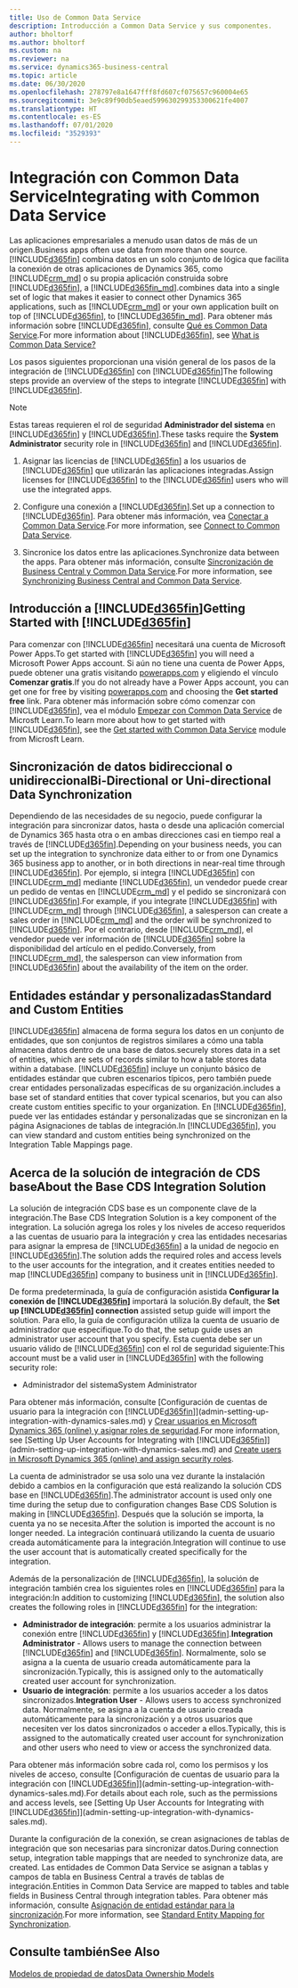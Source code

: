 ```yaml
---
title: Uso de Common Data Service
description: Introducción a Common Data Service y sus componentes.
author: bholtorf
ms.author: bholtorf
ms.custom: na
ms.reviewer: na
ms.service: dynamics365-business-central
ms.topic: article
ms.date: 06/30/2020
ms.openlocfilehash: 278797e8a1647fff8fd607cf075657c960004e65
ms.sourcegitcommit: 3e9c89f90db5eaed599630299353300621fe4007
ms.translationtype: HT
ms.contentlocale: es-ES
ms.lasthandoff: 07/01/2020
ms.locfileid: "3529393"
---
```

# <a name="integrating-with-common-data-service"></a><span data-ttu-id="dc0b0-103">Integración con Common Data Service</span><span class="sxs-lookup"><span data-stu-id="dc0b0-103">Integrating with Common Data Service</span></span>

<span data-ttu-id="dc0b0-104">Las aplicaciones empresariales a menudo usan datos de más de un origen.</span><span class="sxs-lookup"><span data-stu-id="dc0b0-104">Business apps often use data from more than one source.</span></span> [!INCLUDE[d365fin](includes/cds_long_md.md)] <span data-ttu-id="dc0b0-105">combina datos en un solo conjunto de lógica que facilita la conexión de otras aplicaciones de Dynamics 365, como [!INCLUDE[crm_md](includes/crm_md.md)] o su propia aplicación construida sobre [!INCLUDE[d365fin](includes/cds_long_md.md)], a [!INCLUDE[d365fin_md](includes/d365fin_md.md)].</span><span class="sxs-lookup"><span data-stu-id="dc0b0-105">combines data into a single set of logic that makes it easier to connect other Dynamics 365 applications, such as [!INCLUDE[crm_md](includes/crm_md.md)] or your own application built on top of [!INCLUDE[d365fin](includes/cds_long_md.md)], to [!INCLUDE[d365fin_md](includes/d365fin_md.md)].</span></span> <span data-ttu-id="dc0b0-106">Para obtener más información sobre [!INCLUDE[d365fin](includes/cds_long_md.md)], consulte [Qué es Common Data Service](https://docs.microsoft.com/powerapps/maker/common-data-service/data-platform-intro).</span><span class="sxs-lookup"><span data-stu-id="dc0b0-106">For more information about [!INCLUDE[d365fin](includes/cds_long_md.md)], see [What is Common Data Service?](https://docs.microsoft.com/powerapps/maker/common-data-service/data-platform-intro)</span></span>

<span data-ttu-id="dc0b0-107">Los pasos siguientes proporcionan una visión general de los pasos de la integración de [!INCLUDE[d365fin](includes/cds_long_md.md)] con [!INCLUDE[d365fin](includes/d365fin_md.md)]</span><span class="sxs-lookup"><span data-stu-id="dc0b0-107">The following steps provide an overview of the steps to integrate [!INCLUDE[d365fin](includes/cds_long_md.md)] with [!INCLUDE[d365fin](includes/d365fin_md.md)].</span></span>

> [!Note]  
> <span data-ttu-id="dc0b0-108">Estas tareas requieren el rol de seguridad **Administrador del sistema** en [!INCLUDE[d365fin](includes/cds_long_md.md)] y [!INCLUDE[d365fin](includes/d365fin_md.md)].</span><span class="sxs-lookup"><span data-stu-id="dc0b0-108">These tasks require the **System Administrator** security role in [!INCLUDE[d365fin](includes/cds_long_md.md)] and [!INCLUDE[d365fin](includes/d365fin_md.md)].</span></span>  

1. <span data-ttu-id="dc0b0-109">Asignar las licencias de [!INCLUDE[d365fin](includes/cds_long_md.md)] a los usuarios de [!INCLUDE[d365fin](includes/d365fin_md.md)] que utilizarán las aplicaciones integradas.</span><span class="sxs-lookup"><span data-stu-id="dc0b0-109">Assign licenses for [!INCLUDE[d365fin](includes/cds_long_md.md)] to the [!INCLUDE[d365fin](includes/d365fin_md.md)] users who will use the integrated apps.</span></span>

2. <span data-ttu-id="dc0b0-110">Configure una conexión a [!INCLUDE[d365fin](includes/cds_long_md.md)].</span><span class="sxs-lookup"><span data-stu-id="dc0b0-110">Set up a connection to [!INCLUDE[d365fin](includes/cds_long_md.md)].</span></span> <span data-ttu-id="dc0b0-111">Para obtener más información, vea [Conectar a Common Data Service](admin-how-to-set-up-a-dynamics-crm-connection.md).</span><span class="sxs-lookup"><span data-stu-id="dc0b0-111">For more information, see [Connect to Common Data Service](admin-how-to-set-up-a-dynamics-crm-connection.md).</span></span>  

3. <span data-ttu-id="dc0b0-112">Sincronice los datos entre las aplicaciones.</span><span class="sxs-lookup"><span data-stu-id="dc0b0-112">Synchronize data between the apps.</span></span> <span data-ttu-id="dc0b0-113">Para obtener más información, consulte [Sincronización de Business Central y Common Data Service](admin-synchronizing-business-central-and-sales.md).</span><span class="sxs-lookup"><span data-stu-id="dc0b0-113">For more information, see [Synchronizing Business Central and Common Data Service](admin-synchronizing-business-central-and-sales.md).</span></span> 

## <a name="getting-started-with-d365fin"></a><span data-ttu-id="dc0b0-114">Introducción a [!INCLUDE[d365fin](includes/cds_long_md.md)]</span><span class="sxs-lookup"><span data-stu-id="dc0b0-114">Getting Started with [!INCLUDE[d365fin](includes/cds_long_md.md)]</span></span>
<span data-ttu-id="dc0b0-115">Para comenzar con [!INCLUDE[d365fin](includes/cds_long_md.md)] necesitará una cuenta de Microsoft Power Apps.</span><span class="sxs-lookup"><span data-stu-id="dc0b0-115">To get started with [!INCLUDE[d365fin](includes/cds_long_md.md)] you will need a Microsoft Power Apps account.</span></span> <span data-ttu-id="dc0b0-116">Si aún no tiene una cuenta de Power Apps, puede obtener una gratis visitando [powerapps.com](https://web.powerapps.com/?utm_source=padocs&utm_medium=linkinadoc&utm_campaign=referralsfromdoc) y eligiendo el vínculo **Comenzar gratis**.</span><span class="sxs-lookup"><span data-stu-id="dc0b0-116">If you do not already have a Power Apps account, you can get one for free by visiting [powerapps.com](https://web.powerapps.com/?utm_source=padocs&utm_medium=linkinadoc&utm_campaign=referralsfromdoc) and choosing the **Get started free** link.</span></span> <span data-ttu-id="dc0b0-117">Para obtener más información sobre cómo comenzar con [!INCLUDE[d365fin](includes/cds_long_md.md)], vea el módulo [Empezar con Common Data Service](https://docs.microsoft.com/learn/modules/get-started-with-powerapps-common-data-service/) de Microsft Learn.</span><span class="sxs-lookup"><span data-stu-id="dc0b0-117">To learn more about how to get started with [!INCLUDE[d365fin](includes/cds_long_md.md)], see the [Get started with Common Data Service](https://docs.microsoft.com/learn/modules/get-started-with-powerapps-common-data-service/) module from Microsft Learn.</span></span>

## <a name="bi-directional-or-uni-directional-data-synchronization"></a><span data-ttu-id="dc0b0-118">Sincronización de datos bidireccional o unidireccional</span><span class="sxs-lookup"><span data-stu-id="dc0b0-118">Bi-Directional or Uni-directional Data Synchronization</span></span>
<span data-ttu-id="dc0b0-119">Dependiendo de las necesidades de su negocio, puede configurar la integración para sincronizar datos, hasta o desde una aplicación comercial de Dynamics 365 hasta otra o en ambas direcciones casi en tiempo real a través de [!INCLUDE[d365fin](includes/cds_long_md.md)].</span><span class="sxs-lookup"><span data-stu-id="dc0b0-119">Depending on your business needs, you can set up the integration to synchronize data either to or from one Dynamics 365 business app to another, or in both directions in near-real time through [!INCLUDE[d365fin](includes/cds_long_md.md)].</span></span> <span data-ttu-id="dc0b0-120">Por ejemplo, si integra [!INCLUDE[d365fin](includes/d365fin_md.md)] con [!INCLUDE[crm_md](includes/crm_md.md)] mediante [!INCLUDE[d365fin](includes/cds_long_md.md)], un vendedor puede crear un pedido de ventas en [!INCLUDE[crm_md](includes/crm_md.md)] y el pedido se sincronizará con [!INCLUDE[d365fin](includes/d365fin_md.md)].</span><span class="sxs-lookup"><span data-stu-id="dc0b0-120">For example, if you integrate [!INCLUDE[d365fin](includes/d365fin_md.md)] with [!INCLUDE[crm_md](includes/crm_md.md)] through [!INCLUDE[d365fin](includes/cds_long_md.md)], a salesperson can create a sales order in [!INCLUDE[crm_md](includes/crm_md.md)] and the order will be synchronized to [!INCLUDE[d365fin](includes/d365fin_md.md)].</span></span> <span data-ttu-id="dc0b0-121">Por el contrario, desde [!INCLUDE[crm_md](includes/crm_md.md)], el vendedor puede ver información de [!INCLUDE[d365fin](includes/d365fin_md.md)] sobre la disponibilidad del artículo en el pedido.</span><span class="sxs-lookup"><span data-stu-id="dc0b0-121">Conversely, from [!INCLUDE[crm_md](includes/crm_md.md)], the salesperson can view information from [!INCLUDE[d365fin](includes/d365fin_md.md)] about the availability of the item on the order.</span></span> 

## <a name="standard-and-custom-entities"></a><span data-ttu-id="dc0b0-122">Entidades estándar y personalizadas</span><span class="sxs-lookup"><span data-stu-id="dc0b0-122">Standard and Custom Entities</span></span>
[!INCLUDE[d365fin](includes/cds_long_md.md)] <span data-ttu-id="dc0b0-123">almacena de forma segura los datos en un conjunto de entidades, que son conjuntos de registros similares a cómo una tabla almacena datos dentro de una base de datos.</span><span class="sxs-lookup"><span data-stu-id="dc0b0-123">securely stores data in a set of entities, which are sets of records similar to how a table stores data within a database.</span></span> [!INCLUDE[d365fin](includes/cds_long_md.md)] <span data-ttu-id="dc0b0-124">incluye un conjunto básico de entidades estándar que cubren escenarios típicos, pero también puede crear entidades personalizadas específicas de su organización.</span><span class="sxs-lookup"><span data-stu-id="dc0b0-124">includes a base set of standard entities that cover typical scenarios, but you can also create custom entities specific to your organization.</span></span> <span data-ttu-id="dc0b0-125">En [!INCLUDE[d365fin](includes/d365fin_md.md)], puede ver las entidades estándar y personalizadas que se sincronizan en la página Asignaciones de tablas de integración.</span><span class="sxs-lookup"><span data-stu-id="dc0b0-125">In [!INCLUDE[d365fin](includes/d365fin_md.md)], you can view standard and custom entities being synchronized on the Integration Table Mappings page.</span></span>

## <a name="about-the-base-cds-integration-solution"></a><span data-ttu-id="dc0b0-126">Acerca de la solución de integración de CDS base</span><span class="sxs-lookup"><span data-stu-id="dc0b0-126">About the Base CDS Integration Solution</span></span>

<span data-ttu-id="dc0b0-127">La solución de integración CDS base es un componente clave de la integración.</span><span class="sxs-lookup"><span data-stu-id="dc0b0-127">The Base CDS Integration Solution is a key component of the integration.</span></span> <span data-ttu-id="dc0b0-128">La solución agrega los roles y los niveles de acceso requeridos a las cuentas de usuario para la integración y crea las entidades necesarias para asignar la empresa de [!INCLUDE[d365fin](includes/d365fin_md.md)] a la unidad de negocio en [!INCLUDE[d365fin](includes/cds_long_md.md)].</span><span class="sxs-lookup"><span data-stu-id="dc0b0-128">The solution adds the required roles and access levels to the user accounts for the integration, and it creates entities needed to map [!INCLUDE[d365fin](includes/d365fin_md.md)] company to business unit in [!INCLUDE[d365fin](includes/cds_long_md.md)].</span></span> 

<span data-ttu-id="dc0b0-129">De forma predeterminada, la guía de configuración asistida **Configurar la conexión de [!INCLUDE[d365fin](includes/cds_long_md.md)]** importará la solución.</span><span class="sxs-lookup"><span data-stu-id="dc0b0-129">By default, the **Set up [!INCLUDE[d365fin](includes/cds_long_md.md)] connection** assisted setup guide will import the solution.</span></span> <span data-ttu-id="dc0b0-130">Para ello, la guía de configuración utiliza la cuenta de usuario de administrador que especifique.</span><span class="sxs-lookup"><span data-stu-id="dc0b0-130">To do that, the setup guide uses an administrator user account that you specify.</span></span> <span data-ttu-id="dc0b0-131">Esta cuenta debe ser un usuario válido de [!INCLUDE[d365fin](includes/cds_long_md.md)] con el rol de seguridad siguiente:</span><span class="sxs-lookup"><span data-stu-id="dc0b0-131">This account must be a valid user in [!INCLUDE[d365fin](includes/cds_long_md.md)] with the following security role:</span></span>

* <span data-ttu-id="dc0b0-132">Administrador del sistema</span><span class="sxs-lookup"><span data-stu-id="dc0b0-132">System Administrator</span></span>  

<span data-ttu-id="dc0b0-133">Para obtener más información, consulte [Configuración de cuentas de usuario para la integración con [!INCLUDE[d365fin](includes/cds_long_md.md)]](admin-setting-up-integration-with-dynamics-sales.md) y [Crear usuarios en Microsoft Dynamics 365 (online) y asignar roles de seguridad](/dynamics365/customer-engagement/admin/create-users-assign-online-security-roles).</span><span class="sxs-lookup"><span data-stu-id="dc0b0-133">For more information, see [Setting Up User Accounts for Integrating with [!INCLUDE[d365fin](includes/cds_long_md.md)]](admin-setting-up-integration-with-dynamics-sales.md) and [Create users in Microsoft Dynamics 365 (online) and assign security roles](/dynamics365/customer-engagement/admin/create-users-assign-online-security-roles).</span></span> 

<span data-ttu-id="dc0b0-134">La cuenta de administrador se usa solo una vez durante la instalación debido a cambios en la configuración que está realizando la solución CDS base en [!INCLUDE[d365fin](includes/cds_long_md.md)].</span><span class="sxs-lookup"><span data-stu-id="dc0b0-134">The administrator account is used only one time during the setup due to configuration changes Base CDS Solution is making in [!INCLUDE[d365fin](includes/cds_long_md.md)].</span></span> <span data-ttu-id="dc0b0-135">Después que la solución se importa, la cuenta ya no se necesita.</span><span class="sxs-lookup"><span data-stu-id="dc0b0-135">After the solution is imported the account is no longer needed.</span></span> <span data-ttu-id="dc0b0-136">La integración continuará utilizando la cuenta de usuario creada automáticamente para la integración.</span><span class="sxs-lookup"><span data-stu-id="dc0b0-136">Integration will continue to use the user account that is automatically created specifically for the integration.</span></span>

<span data-ttu-id="dc0b0-137">Además de la personalización de [!INCLUDE[d365fin](includes/cds_long_md.md)], la solución de integración también crea los siguientes roles en [!INCLUDE[d365fin](includes/cds_long_md.md)] para la integración:</span><span class="sxs-lookup"><span data-stu-id="dc0b0-137">In addition to customizing [!INCLUDE[d365fin](includes/cds_long_md.md)], the solution also creates the following roles in [!INCLUDE[d365fin](includes/cds_long_md.md)] for the integration:</span></span>

* <span data-ttu-id="dc0b0-138">**Administrador de integración**: permite a los usuarios administrar la conexión entre [!INCLUDE[d365fin](includes/d365fin_md.md)] y [!INCLUDE[d365fin](includes/cds_long_md.md)].</span><span class="sxs-lookup"><span data-stu-id="dc0b0-138">**Integration Administrator** - Allows users to manage the connection between [!INCLUDE[d365fin](includes/d365fin_md.md)] and [!INCLUDE[d365fin](includes/cds_long_md.md)].</span></span> <span data-ttu-id="dc0b0-139">Normalmente, solo se asigna a la cuenta de usuario creada automáticamente para la sincronización.</span><span class="sxs-lookup"><span data-stu-id="dc0b0-139">Typically, this is assigned only to the automatically created user account for synchronization.</span></span>  
* <span data-ttu-id="dc0b0-140">**Usuario de integración**: permite a los usuarios acceder a los datos sincronizados.</span><span class="sxs-lookup"><span data-stu-id="dc0b0-140">**Integration User** - Allows users to access synchronized data.</span></span> <span data-ttu-id="dc0b0-141">Normalmente, se asigna a la cuenta de usuario creada automáticamente para la sincronización y a otros usuarios que necesiten ver los datos sincronizados o acceder a ellos.</span><span class="sxs-lookup"><span data-stu-id="dc0b0-141">Typically, this is assigned to the automatically created user account for synchronization and other users who need to view or access the synchronized data.</span></span>

<span data-ttu-id="dc0b0-142">Para obtener más información sobre cada rol, como los permisos y los niveles de acceso, consulte [Configuración de cuentas de usuario para la integración con [!INCLUDE[d365fin](includes/cds_long_md.md)]](admin-setting-up-integration-with-dynamics-sales.md).</span><span class="sxs-lookup"><span data-stu-id="dc0b0-142">For details about each role, such as the permissions and access levels, see [Setting Up User Accounts for Integrating with [!INCLUDE[d365fin](includes/cds_long_md.md)]](admin-setting-up-integration-with-dynamics-sales.md).</span></span>

<span data-ttu-id="dc0b0-143">Durante la configuración de la conexión, se crean asignaciones de tablas de integración que son necesarias para sincronizar datos.</span><span class="sxs-lookup"><span data-stu-id="dc0b0-143">During connection setup, integration table mappings that are needed to synchronize data, are created.</span></span> <span data-ttu-id="dc0b0-144">Las entidades de Common Data Service se asignan a tablas y campos de tabla en Business Central a través de tablas de integración.</span><span class="sxs-lookup"><span data-stu-id="dc0b0-144">Entities in Common Data Service are mapped to tables and table fields in Business Central through integration tables.</span></span> <span data-ttu-id="dc0b0-145">Para obtener más información, consulte [Asignación de entidad estándar para la sincronización](admin-synchronizing-business-central-and-sales.md#standard-entity-mapping-for-synchronization).</span><span class="sxs-lookup"><span data-stu-id="dc0b0-145">For more information, see [Standard Entity Mapping for Synchronization](admin-synchronizing-business-central-and-sales.md#standard-entity-mapping-for-synchronization).</span></span>

## <a name="see-also"></a><span data-ttu-id="dc0b0-146">Consulte también</span><span class="sxs-lookup"><span data-stu-id="dc0b0-146">See Also</span></span>
[<span data-ttu-id="dc0b0-147">Modelos de propiedad de datos</span><span class="sxs-lookup"><span data-stu-id="dc0b0-147">Data Ownership Models</span></span>](admin-cds-company-concept.md)  
<!--needs to be removed as this is moved to dev-itpro docs[Walkthrough: Customizing an Integration with Common Data Service](docs.microsoft.com/en-us/dynamics365/business-central/dev-itpro/administration/administration-custom-cds-integration) -->



